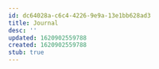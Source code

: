 ```yaml
---
id: dc64028a-c6c4-4226-9e9a-13e1bb628ad3
title: Journal
desc: ''
updated: 1620902559788
created: 1620902559788
stub: true
---
```


